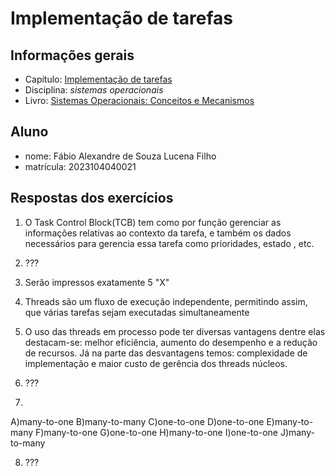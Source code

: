 # Implementação de tarefas

## Informações gerais

- Capítulo: [Implementação de tarefas](https://wiki.inf.ufpr.br/maziero/lib/exe/fetch.php?media=socm:socm-05.pdf)
- Disciplina: *sistemas operacionais*
- Livro: [Sistemas Operacionais: Conceitos e Mecanismos](https://wiki.inf.ufpr.br/maziero/doku.php?id=socm:start)

## Aluno

- nome: Fábio Alexandre de Souza Lucena Filho
- matrícula: 2023104040021

## Respostas dos exercícios
01. O Task Control Block(TCB) tem como por função gerenciar as informações relativas ao contexto da tarefa, e também os dados necessários para gerencia essa tarefa como prioridades, estado , etc.

02. ???

03. Serão impressos exatamente 5 "X"

04. Threads são um fluxo de execução independente, permitindo assim, que várias tarefas sejam executadas simultaneamente

05. O uso das threads em processo pode ter diversas vantagens dentre elas destacam-se: melhor eficiência, aumento do desempenho e
a redução de recursos. Já na parte das desvantagens temos: complexidade de implementação e maior custo de 
gerência dos threads núcleos.

06. ???

07.
A)many-to-one
B)many-to-many
C)one-to-one
D)one-to-one
E)many-to-many
F)many-to-one
G)one-to-one 
H)many-to-one
I)one-to-one 
J)many-to-many

08. ???
